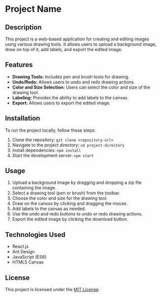 # Project Name

## Description

This project is a web-based application for creating and editing images using various drawing tools. It allows users to upload a background image, draw on top of it, add labels, and export the edited image.

## Features

- **Drawing Tools:** Includes pen and brush tools for drawing.
- **Undo/Redo:** Allows users to undo and redo drawing actions.
- **Color and Size Selection:** Users can select the color and size of the drawing tool.
- **Labeling:** Provides the ability to add labels to the canvas.
- **Export:** Allows users to export the edited image.

## Installation

To run the project locally, follow these steps:

1. Clone the repository: `git clone <repository-url>`
2. Navigate to the project directory: `cd project-directory`
3. Install dependencies: `npm install`
4. Start the development server: `npm start`

## Usage

1. Upload a background image by dragging and dropping a zip file containing the image.
2. Select a drawing tool (pen or brush) from the toolbar.
3. Choose the color and size for the drawing tool.
4. Draw on the canvas by clicking and dragging the mouse.
5. Add labels to the canvas as needed.
6. Use the undo and redo buttons to undo or redo drawing actions.
7. Export the edited image by clicking the download button.

## Technologies Used

- React.js
- Ant Design
- JavaScript (ES6)
- HTML5 Canvas

## License

This project is licensed under the [MIT License](LICENSE).
